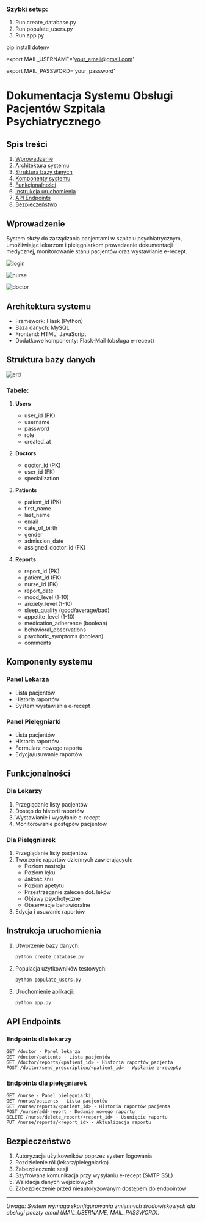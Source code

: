 ### Szybki setup:

1. Run create_database.py
2. Run populate_users.py
3. Run app.py

pip install dotenv

export MAIL_USERNAME='your_email@gmail.com'

export MAIL_PASSWORD='your_password'

# Dokumentacja Systemu Obsługi Pacjentów Szpitala Psychiatrycznego

## Spis treści
1. [Wprowadzenie](#wprowadzenie)
2. [Architektura systemu](#architektura-systemu)
3. [Struktura bazy danych](#struktura-bazy-danych)
4. [Komponenty systemu](#komponenty-systemu)
5. [Funkcjonalności](#funkcjonalności)
6. [Instrukcja uruchomienia](#instrukcja-uruchomienia)
7. [API Endpoints](#api-endpoints)
8. [Bezpieczeństwo](#bezpieczeństwo)

## Wprowadzenie
System służy do zarządzania pacjentami w szpitalu psychiatrycznym, umożliwiając lekarzom i pielęgniarkom prowadzenie dokumentacji medycznej, monitorowanie stanu pacjentów oraz wystawianie e-recept.

![login](https://github.com/user-attachments/assets/749806e8-b0f2-4259-955e-1b2ab8f2770b)

![nurse](https://github.com/user-attachments/assets/d0ea0722-1422-405a-b896-925c58ae632d)

![doctor](https://github.com/user-attachments/assets/3fee05b8-8c43-4991-96fd-4c0df5152a79)


## Architektura systemu
- Framework: Flask (Python)
- Baza danych: MySQL
- Frontend: HTML, JavaScript
- Dodatkowe komponenty: Flask-Mail (obsługa e-recept)

## Struktura bazy danych

![erd](https://github.com/user-attachments/assets/a0f57efa-8456-4a58-9e0c-27784bf6ab85)


### Tabele:
1. **Users**
   - user_id (PK)
   - username
   - password
   - role
   - created_at

2. **Doctors**
   - doctor_id (PK)
   - user_id (FK)
   - specialization

3. **Patients**
   - patient_id (PK)
   - first_name
   - last_name
   - email
   - date_of_birth
   - gender
   - admission_date
   - assigned_doctor_id (FK)

4. **Reports**
   - report_id (PK)
   - patient_id (FK)
   - nurse_id (FK)
   - report_date
   - mood_level (1-10)
   - anxiety_level (1-10)
   - sleep_quality (good/average/bad)
   - appetite_level (1-10)
   - medication_adherence (boolean)
   - behavioral_observations
   - psychotic_symptoms (boolean)
   - comments

## Komponenty systemu
### Panel Lekarza
- Lista pacjentów
- Historia raportów
- System wystawiania e-recept

### Panel Pielęgniarki
- Lista pacjentów
- Historia raportów
- Formularz nowego raportu
- Edycja/usuwanie raportów

## Funkcjonalności

### Dla Lekarzy
1. Przeglądanie listy pacjentów
2. Dostęp do historii raportów
3. Wystawianie i wysyłanie e-recept
4. Monitorowanie postępów pacjentów

### Dla Pielęgniarek
1. Przeglądanie listy pacjentów
2. Tworzenie raportów dziennych zawierających:
   - Poziom nastroju
   - Poziom lęku
   - Jakość snu
   - Poziom apetytu
   - Przestrzeganie zaleceń dot. leków
   - Objawy psychotyczne
   - Obserwacje behawioralne
3. Edycja i usuwanie raportów

## Instrukcja uruchomienia
1. Utworzenie bazy danych:
   ```bash
   python create_database.py
   ```

2. Populacja użytkowników testowych:
   ```bash
   python populate_users.py
   ```

3. Uruchomienie aplikacji:
   ```bash
   python app.py
   ```

## API Endpoints

### Endpoints dla lekarzy
```
GET /doctor - Panel lekarza
GET /doctor/patients - Lista pacjentów
GET /doctor/reports/<patient_id> - Historia raportów pacjenta
POST /doctor/send_prescription/<patient_id> - Wysłanie e-recepty
```

### Endpoints dla pielęgniarek
```
GET /nurse - Panel pielęgniarki
GET /nurse/patients - Lista pacjentów
GET /nurse/reports/<patient_id> - Historia raportów pacjenta
POST /nurse/add-report - Dodanie nowego raportu
DELETE /nurse/delete_report/<report_id> - Usunięcie raportu
PUT /nurse/reports/<report_id> - Aktualizacja raportu
```

## Bezpieczeństwo
1. Autoryzacja użytkowników poprzez system logowania
2. Rozdzielenie ról (lekarz/pielęgniarka)
3. Zabezpieczenie sesji
4. Szyfrowana komunikacja przy wysyłaniu e-recept (SMTP SSL)
5. Walidacja danych wejściowych
6. Zabezpieczenie przed nieautoryzowanym dostępem do endpointów

---
*Uwaga: System wymaga skonfigurowania zmiennych środowiskowych dla obsługi poczty email (MAIL_USERNAME, MAIL_PASSWORD).*
